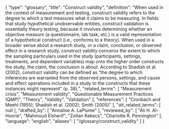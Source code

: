 {
    "type": "glossary",
    "title": "Construct validity",
    "definition": "When used in the context of measurement and testing, construct validity refers to the degree to which a test measures what it claims to be measuring. In fields that study hypothetical unobservable entities, construct validation is essentially theory testing, because it involves determining whether an objective measure (a questionnaire, lab task, etc.) is a valid representation of a hypothetical construct (i.e., conforms to a theory). When used in a broader sense about a research study, or a claim, conclusion, or observed effect in a research study, construct validity concerns the extent to which the sampling particulars used in the study (participants, settings, treatments, and dependent variables) map onto the higher order constructs the study, the claim, the conclusion is about. According to Shadish et al. (2002), construct validity can be defined as “the degree to which inferences are warranted from the observed persons, settings, and cause and effect operations included in a study to the constructs that these instances might represent” (p. 38).",
    "related_terms": [
        "Measurement crisis",
        "Measurement validity",
        "Questionable Measurement Practices (QMP)",
        "Theory",
        "Validity",
        "Validation"
    ],
    "references": [
        "Cronbach and Meehl (1955); Shadish et al. (2002); Smith (2005)"
    ],
    "alt_related_terms": [
        null
    ],
    "drafted_by": [
        "Annalise A. LaPlume"
    ],
    "reviewed_by": [
        "Ali H. Al-Hoorie",
        "Mahmoud Elsherif",
        "Zoltan Kekecs",
        "Charlotte R. Pennington"
    ],
    "language": "english",
    "aliases": [
        "/glossary/construct_validity"
    ]
}